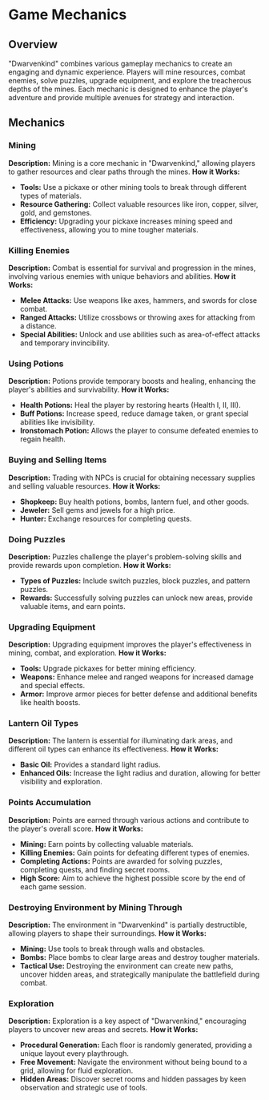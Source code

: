 # Game Mechanics

## Overview
"Dwarvenkind" combines various gameplay mechanics to create an engaging and dynamic experience. Players will mine resources, combat enemies, solve puzzles, upgrade equipment, and explore the treacherous depths of the mines. Each mechanic is designed to enhance the player's adventure and provide multiple avenues for strategy and interaction.

## Mechanics

### Mining
**Description:** Mining is a core mechanic in "Dwarvenkind," allowing players to gather resources and clear paths through the mines.
**How it Works:**
- **Tools:** Use a pickaxe or other mining tools to break through different types of materials.
- **Resource Gathering:** Collect valuable resources like iron, copper, silver, gold, and gemstones.
- **Efficiency:** Upgrading your pickaxe increases mining speed and effectiveness, allowing you to mine tougher materials.

### Killing Enemies
**Description:** Combat is essential for survival and progression in the mines, involving various enemies with unique behaviors and abilities.
**How it Works:**
- **Melee Attacks:** Use weapons like axes, hammers, and swords for close combat.
- **Ranged Attacks:** Utilize crossbows or throwing axes for attacking from a distance.
- **Special Abilities:** Unlock and use abilities such as area-of-effect attacks and temporary invincibility.

### Using Potions
**Description:** Potions provide temporary boosts and healing, enhancing the player's abilities and survivability.
**How it Works:**
- **Health Potions:** Heal the player by restoring hearts (Health I, II, III).
- **Buff Potions:** Increase speed, reduce damage taken, or grant special abilities like invisibility.
- **Ironstomach Potion:** Allows the player to consume defeated enemies to regain health.

### Buying and Selling Items
**Description:** Trading with NPCs is crucial for obtaining necessary supplies and selling valuable resources.
**How it Works:**
- **Shopkeep:** Buy health potions, bombs, lantern fuel, and other goods.
- **Jeweler:** Sell gems and jewels for a high price.
- **Hunter:** Exchange resources for completing quests.

### Doing Puzzles
**Description:** Puzzles challenge the player's problem-solving skills and provide rewards upon completion.
**How it Works:**
- **Types of Puzzles:** Include switch puzzles, block puzzles, and pattern puzzles.
- **Rewards:** Successfully solving puzzles can unlock new areas, provide valuable items, and earn points.

### Upgrading Equipment
**Description:** Upgrading equipment improves the player's effectiveness in mining, combat, and exploration.
**How it Works:**
- **Tools:** Upgrade pickaxes for better mining efficiency.
- **Weapons:** Enhance melee and ranged weapons for increased damage and special effects.
- **Armor:** Improve armor pieces for better defense and additional benefits like health boosts.

### Lantern Oil Types
**Description:** The lantern is essential for illuminating dark areas, and different oil types can enhance its effectiveness.
**How it Works:**
- **Basic Oil:** Provides a standard light radius.
- **Enhanced Oils:** Increase the light radius and duration, allowing for better visibility and exploration.

### Points Accumulation
**Description:** Points are earned through various actions and contribute to the player's overall score.
**How it Works:**
- **Mining:** Earn points by collecting valuable materials.
- **Killing Enemies:** Gain points for defeating different types of enemies.
- **Completing Actions:** Points are awarded for solving puzzles, completing quests, and finding secret rooms.
- **High Score:** Aim to achieve the highest possible score by the end of each game session.

### Destroying Environment by Mining Through
**Description:** The environment in "Dwarvenkind" is partially destructible, allowing players to shape their surroundings.
**How it Works:**
- **Mining:** Use tools to break through walls and obstacles.
- **Bombs:** Place bombs to clear large areas and destroy tougher materials.
- **Tactical Use:** Destroying the environment can create new paths, uncover hidden areas, and strategically manipulate the battlefield during combat.

### Exploration
**Description:** Exploration is a key aspect of "Dwarvenkind," encouraging players to uncover new areas and secrets.
**How it Works:**
- **Procedural Generation:** Each floor is randomly generated, providing a unique layout every playthrough.
- **Free Movement:** Navigate the environment without being bound to a grid, allowing for fluid exploration.
- **Hidden Areas:** Discover secret rooms and hidden passages by keen observation and strategic use of tools.
